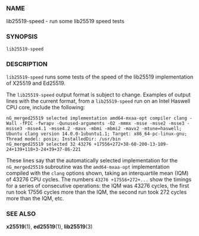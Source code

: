 ### NAME

lib25519-speed - run some lib25519 speed tests

### SYNOPSIS

    lib25519-speed

### DESCRIPTION

`lib25519-speed`
runs some tests of the speed of
the lib25519 implementation of X25519 and Ed25519.

The `lib25519-speed` output format is subject to change.
Examples of output lines with the current format,
from a `lib25519-speed` run on an Intel Haswell CPU core,
include the following:

    nG_merged25519 selected implementation amd64-mxaa-opt compiler clang -Wall -fPIC -fwrapv -Qunused-arguments -O2 -mmmx -msse -msse2 -msse3 -mssse3 -msse4.1 -msse4.2 -mavx -mbmi -mbmi2 -mavx2 -mtune=haswell; Ubuntu clang version 14.0.0-1ubuntu1.1; Target: x86_64-pc-linux-gnu; Thread model: posix; InstalledDir: /usr/bin
    nG_merged25519 selected 32 43276 +17556+272+38-60-200-13-109-24+139+118+3-24+39+37-86-221

These lines say that the automatically selected implementation
for the `nG_merged25519` subroutine
was the `amd64-mxaa-opt` implementation compiled with the `clang` options shown,
taking an interquartile mean (IQM) of 43276 CPU cycles.
The numbers `43276 +17556+272+...` show the timings for a series of consecutive operations:
the IQM was 43276 cycles,
the first run took 17556 cycles more than the IQM,
the second run took 272 cycles more than the IQM,
etc.

### SEE ALSO

**x25519**(1),
**ed25519**(1),
**lib25519**(3)
